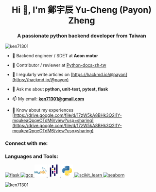 <h1 align="center">Hi 👋, I'm 鄭宇辰 Yu-Cheng (Payon) Zheng</h1>
<h3 align="center">A passionate python backend developer from Taiwan</h3>

<p align="left"> <img src="https://komarev.com/ghpvc/?username=ken71301&label=Profile%20views&color=0e75b6&style=flat" alt="ken71301" /> </p>

- 🔭 Backend engineer / SDET at **Aeon motor**

- 🐍 Contributor / reviewer at [Python-docs-zh-tw](https://github.com/python/python-docs-zh-tw)

- 📝 I regularly write articles on [https://hackmd.io/@payon](https://hackmd.io/@payon)

- 💬 Ask me about **python, unit-test, pytest, flask**

- 📫 My email: **ken71301@gmail.com**

- 📄 Know about my experiences [https://drive.google.com/file/d/17zW5kA8BHk3Q2l1Y-mqukeaQpqeOTdM6/view?usp=sharing](https://drive.google.com/file/d/17zW5kA8BHk3Q2l1Y-mqukeaQpqeOTdM6/view?usp=sharing)

<h3 align="left">Connect with me:</h3>
<p align="left">
</p>

<h3 align="left">Languages and Tools:</h3>
<p align="left"> <a href="https://flask.palletsprojects.com/" target="_blank" rel="noreferrer"> <img src="https://www.vectorlogo.zone/logos/pocoo_flask/pocoo_flask-icon.svg" alt="flask" width="40" height="40"/> </a> <a href="https://cloud.google.com" target="_blank" rel="noreferrer"> <img src="https://www.vectorlogo.zone/logos/google_cloud/google_cloud-icon.svg" alt="gcp" width="40" height="40"/> </a> <a href="https://www.mysql.com/" target="_blank" rel="noreferrer"> <img src="https://raw.githubusercontent.com/devicons/devicon/master/icons/mysql/mysql-original-wordmark.svg" alt="mysql" width="40" height="40"/> </a> <a href="https://pandas.pydata.org/" target="_blank" rel="noreferrer"> <img src="https://raw.githubusercontent.com/devicons/devicon/2ae2a900d2f041da66e950e4d48052658d850630/icons/pandas/pandas-original.svg" alt="pandas" width="40" height="40"/> </a> <a href="https://www.python.org" target="_blank" rel="noreferrer"> <img src="https://raw.githubusercontent.com/devicons/devicon/master/icons/python/python-original.svg" alt="python" width="40" height="40"/> </a> <a href="https://scikit-learn.org/" target="_blank" rel="noreferrer"> <img src="https://upload.wikimedia.org/wikipedia/commons/0/05/Scikit_learn_logo_small.svg" alt="scikit_learn" width="40" height="40"/> </a> <a href="https://seaborn.pydata.org/" target="_blank" rel="noreferrer"> <img src="https://seaborn.pydata.org/_images/logo-mark-lightbg.svg" alt="seaborn" width="40" height="40"/> </a> </p>

<p><img align="center" src="https://github-readme-stats.vercel.app/api/top-langs?username=ken71301&show_icons=true&locale=en&layout=compact" alt="ken71301" /></p>
